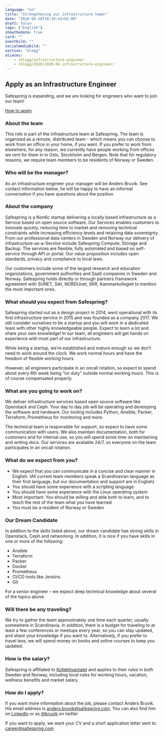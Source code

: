 ```yaml
---
language: "en"
title: "Strengthening our infrastructure team!"
date: "2020-04-28T10:39:43+02:00"
draft: false
tags: ["English"]
showthedate: true
card: ""
eventbild: ""
socialmediabild: ""
section: "blogg"
aliases:
    - /blogg/infrastructure-engineer
    - /blogg/2020/2020-04-infrastructure-engineer/
---
```


## Apply as an Infrastructure Engineer

<div class="ingress"><p>Safespring is expanding, and we are looking for engineers who want to join our team!</p></div>

<a id="button" href="#apply">How to apply</a>

### About the team

This role is part of the infrastructure team at Safespring. The team is
organized as a remote, distributed team - which means you can choose to work
from an office in your home, if you want. If you prefer to work from elsewhere,
for any reason, we currently have people working from offices we rent for them
in in Oslo, Stockholm and Bergen. Note that for regulatory reasons, we require
team members to be residents of Norway or Sweden.

### Who will be the manager?

As an infrastructure engineer your manager will be Anders Bruvik. See contact information below, he will be happy to have an informal conversation if you have questions about the position.

### About the company

Safespring is a Nordic startup delivering a locally based infrastructure as a Service based on open source software. Our Services enables customers to innovate quickly, reducing time to market and removing technical constraints while increasing efficiency levels and retaining data sovereignty. From our professional data centers in Sweden and Norway our delivery of infrastructure-as-a-Service include Safespring Compute, Storage and Backup. The services are flexible, fully automated and based on self-service through API or portal. Our value proposition includes open standards, privacy and compliance to local laws.

Our customers include some of the largest research and education organizations, government authorities and SaaS companies in Sweden and Norway. Safespring holds directly or through partners framework agreement with SUNET, Sikt, NORDUnet, SKR, Kammarkollegiet to mention the most important ones.

### What should you expect from Safespring?

Safespring started out as a design project in 2014, went operational with its first infrastructure service in 2015 and was founded as a company 2017. We still consider ourselves to be a startup and you will work in a dedicated team with other highly knowledgeable people. Expect to learn a lot and share your own knowledge! In our team, all engineers will get hands on experience with most part of our infrastructure.

While being a startup, we’re established and mature enough so we don’t need to work around the clock. We work normal hours and have the freedom of flexible working hours.

However, all engineers participate in an oncall rotation, so expect to spend about every 6th week being “on duty” outside normal working hours. This is of course compensated properly.

### What are you going to work on?

We deliver infrastructure services based open source software like Openstack and Ceph. Your day to day job will be operating and developing the software and hardware. Our tooling includes Python, Ansible, Packer, Terraform, Prometheus for monitoring and more.

The technical team is responsible for support, so expect to have some communication with users. We also maintain documentation, both for customers and for internal use, so you will spend some time on maintaining and writing docs.
Our services are available 24/7, so everyone on the team participates in an oncall rotation.

### What do we expect from you?

- We expect that you can communicate in a concise and clear manner in English. (All current team members speak a Scandinavian language as their first language, but our documentation and support are in English)
- You should have some experience with a scripting language
- You should have some experience with the Linux operating system
- Most important: You should be willing and able both to learn, and to teach the rest of the team what you have learned
- You must be a resident of Norway or Sweden

### Our Dream Candidate

In addition to the skills listed above, our dream candidate has strong skills in Openstack, Ceph and networking. In addition, it is nice if you have skills in one or more of the following:

- Ansible
- Terraform
- Packer
- Docker
- Prometheus
- CI/CD tools like Jenkins
- Git

For a senior engineer – we expect deep technical knowledge about several of the topics above

### Will there be any traveling?

We try to gather the team approximately one time each quarter, usually somewhere in Scandinavia.
In addition, there is a budget for traveling to at least a few conferences or meetups every year, so you can stay updated, and share your knowledge if you want to. Alternatively, if you prefer to travel less, we will spend money on books and online courses to keep you updated.

### How is the salary?

Safespring is affiliated to [Kollektivavtalet](https://www.itot.se/) and applies to their rules in both Sweden and Norway, including local rules for working hours, vacation, wellness benefits and market salary.   
<div id="apply"></div>

### How do I apply?

If you want more information about the job, please contact Anders Bruvik. His email address is [anders.bruvik@safespring.com](mailto:anders.bruvik@safespring.com). You can also find him on [LinkedIn](https://www.linkedin.com/in/bruvik/) or as [@bruvik](https://twitter.com/bruvik) on twitter

If you want to apply, we want your CV and a short application letter sent to:
[career@safespring.com](mailto:career@safespring.com)
